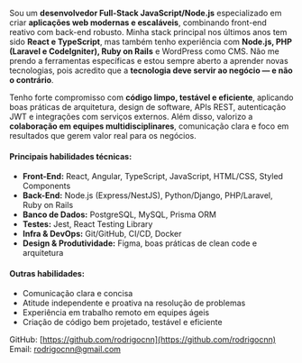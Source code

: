 Sou um **desenvolvedor Full-Stack JavaScript/Node.js** especializado em criar **aplicações web modernas e escaláveis**, combinando front-end reativo com back-end robusto. Minha stack principal nos últimos anos tem sido **React e TypeScript**, mas também tenho experiência com **Node.js, PHP (Laravel e CodeIgniter), Ruby on Rails** e WordPress como CMS. Não me prendo a ferramentas específicas e estou sempre aberto a aprender novas tecnologias, pois acredito que a **tecnologia deve servir ao negócio — e não o contrário**.

Tenho forte compromisso com **código limpo, testável e eficiente**, aplicando boas práticas de arquitetura, design de software, APIs REST, autenticação JWT e integrações com serviços externos. Além disso, valorizo a **colaboração em equipes multidisciplinares**, comunicação clara e foco em resultados que gerem valor real para os negócios.

#### Principais habilidades técnicas:
- **Front-End:** React, Angular, TypeScript, JavaScript, HTML/CSS, Styled Components  
- **Back-End:** Node.js (Express/NestJS), Python/Django, PHP/Laravel, Ruby on Rails  
- **Banco de Dados:** PostgreSQL, MySQL, Prisma ORM  
- **Testes:** Jest, React Testing Library  
- **Infra & DevOps:** Git/GitHub, CI/CD, Docker  
- **Design & Produtividade:** Figma, boas práticas de clean code e arquitetura  

#### Outras habilidades:
- Comunicação clara e concisa  
- Atitude independente e proativa na resolução de problemas  
- Experiência em trabalho remoto em equipes ágeis  
- Criação de código bem projetado, testável e eficiente  

GitHub: [https://github.com/rodrigocnn](https://github.com/rodrigocnn)  
Email: rodrigocnn@gmail.com
